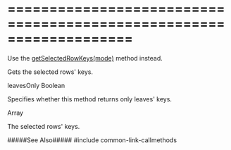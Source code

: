 <!--dep--><!--/dep-->
===================================================================
===================================================================

<!--deprecated-->
Use the [getSelectedRowKeys(mode)](/Documentation/ApiReference/UI_Widgets/dxTreeList/Methods/#getSelectedRowKeysmode) method instead.
<!--/deprecated-->

<!--shortDescription-->
Gets the selected rows' keys. 
<!--/shortDescription-->

<!--paramName1-->leavesOnly<!--/paramName1-->
<!--paramType1-->Boolean<!--/paramType1-->
<!--paramDescription1-->
Specifies whether this method returns only leaves' keys.
<!--/paramDescription1-->

<!--returnType-->Array<any><!--/returnType-->
<!--returnDescription-->
The selected rows' keys.
<!--/returnDescription-->

<!--fullDescription-->
#####See Also#####
#include common-link-callmethods
<!--/fullDescription-->